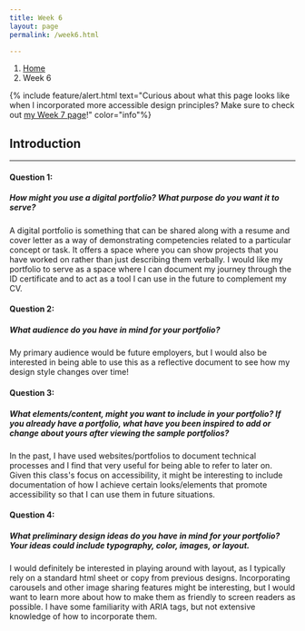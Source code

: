 ```yaml
---
title: Week 6
layout: page
permalink: /week6.html

---
```


<nav style="--bs-breadcrumb-divider: url(&#34;data:image/svg+xml,%3Csvg xmlns='http://www.w3.org/2000/svg' width='8' height='8'%3E%3Cpath d='M2.5 0L1 1.5 3.5 4 1 6.5 2.5 8l4-4-4-4z' fill='currentColor'/%3E%3C/svg%3E&#34;);" aria-label="breadcrumb">
  <ol class="breadcrumb">
    <li class="breadcrumb-item"><a href="#">Home</a></li>
    <li class="breadcrumb-item active" aria-current="page">Week 6</li>
  </ol>
</nav>

{% include feature/alert.html text="Curious about what this page looks like when I incorporated more accessible design principles? Make sure to check out <a href="https://instructional-design.mxballin.com/week7.html">my Week 7 page</a>!" color="info"%}

## Introduction

---


#### Question 1:
##### How might you use a digital portfolio? What purpose do you want it to serve?

A digital portfolio is something that can be shared along with a resume and cover letter as a way of demonstrating competencies related to a particular concept or task.
It offers a space where you can show projects that you have worked on rather than just describing them verbally.
I would like my portfolio to serve as a space where I can document my journey through the ID certificate and to act as a tool I can use in the future to complement my CV.



#### Question 2:
##### What audience do you have in mind for your portfolio?
My primary audience would be future employers, but I would also be interested in being able to use this as a reflective document to see how my design style changes over time!



#### Question 3:
##### What elements/content, might you want to include in your portfolio? If you already have a portfolio, what have you been inspired to add or change about yours after viewing the sample portfolios?
      
In the past, I have used websites/portfolios to document technical processes and I find that very useful for being able to refer to later on. Given this class's focus on accessibility, it might be interesting to include documentation of how I achieve certain looks/elements that promote accessibility so that I can use them in future situations.



#### Question 4:
##### What preliminary design ideas do you have in mind for your portfolio? Your ideas could include typography, color, images, or layout.
I would definitely be interested in playing around with layout, as I typically rely on a standard html sheet or copy from previous designs. Incorporating carousels and other image sharing features might be interesting, but I would want to learn more about how to make them as friendly to screen readers as possible. I have some familiarity with ARIA tags, but not extensive knowledge of how to incorporate them.
